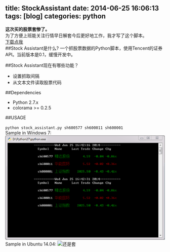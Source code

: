 title: StockAssistant
date: 2014-06-25 16:06:13
tags: [blog]
categories: python
--- 
**这次买的股票套惨了。**  
为了方便上班能关注行情早日解套今后更好地工作，我才写了这个脚本。  
[下载点我](https://github.com/waraiotoko1108/Stock_Assistant)  
##Stock Assistant是什么?
一个抓股票数据的Python脚本，使用Tencent的证券API。当前版本是0.1，缓慢开发中。


##Stock Assistant现在有哪些功能？

* 设置抓取间隔
* 从文本文件读取股票代码

##Dependencies

* Python 2.7.x
* colorama >= 0.2.5

##USAGE

`python stock_assistant.py sh600577 sh600011 sh600001`  
Sample in Windows 7:  
![套套套](/win7sample.png)  
Sample in Ubuntu 14.04:
![还是套](https://camo.githubusercontent.com/539da74ba753babef22d21122086ee911c8fca2f/687474703a2f2f74752e6e6d7a682e6e65742f64692d5a5543322e706e67)  



